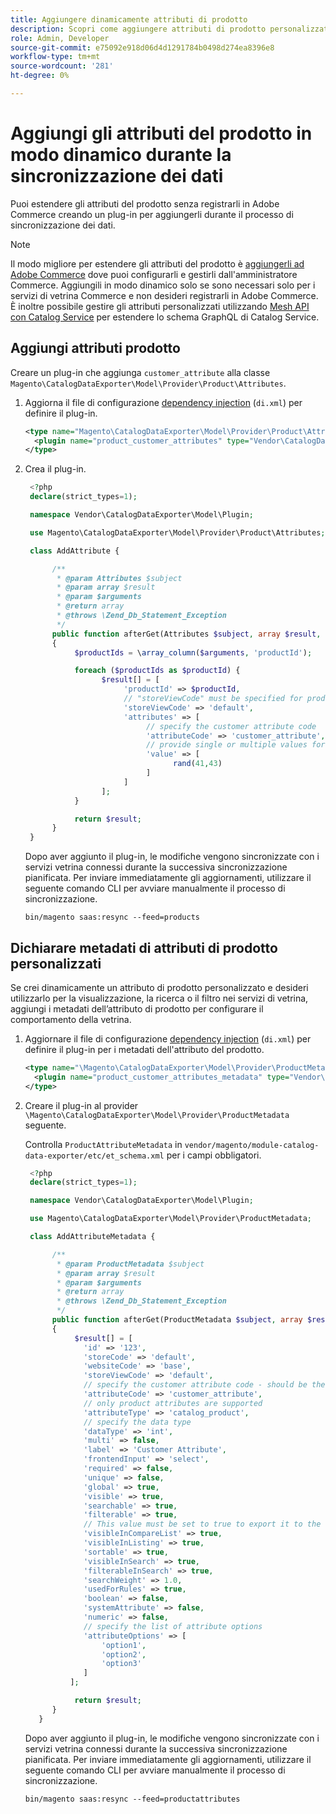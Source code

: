 ```yaml
---
title: Aggiungere dinamicamente attributi di prodotto
description: Scopri come aggiungere attributi di prodotto personalizzati ai feed di esportazione dei dati in modo dinamico durante il processo di sincronizzazione dei dati.
role: Admin, Developer
source-git-commit: e75092e918d06d4d1291784b0498d274ea8396e8
workflow-type: tm+mt
source-wordcount: '281'
ht-degree: 0%

---
```


# Aggiungi gli attributi del prodotto in modo dinamico durante la sincronizzazione dei dati

Puoi estendere gli attributi del prodotto senza registrarli in Adobe Commerce creando un plug-in per aggiungerli durante il processo di sincronizzazione dei dati.

>[!NOTE]
>
>Il modo migliore per estendere gli attributi del prodotto è [aggiungerli ad Adobe Commerce](extensibility-and-customizations.md#add-product-attributes-to-adobe-commerce) dove puoi configurarli e gestirli dall&#39;amministratore Commerce. Aggiungili in modo dinamico solo se sono necessari solo per i servizi di vetrina Commerce e non desideri registrarli in Adobe Commerce. È inoltre possibile gestire gli attributi personalizzati utilizzando [Mesh API con Catalog Service](../catalog-service/mesh.md) per estendere lo schema GraphQL di Catalog Service.

## Aggiungi attributi prodotto

Creare un plug-in che aggiunga `customer_attribute` alla classe `Magento\CatalogDataExporter\Model\Provider\Product\Attributes`.

1. Aggiorna il file di configurazione [dependency injection](https://developer.adobe.com/commerce/php/development/build/dependency-injection-file/) (`di.xml`) per definire il plug-in.

   ```xml
   <type name="Magento\CatalogDataExporter\Model\Provider\Product\Attributes">
     <plugin name="product_customer_attributes" type="Vendor\CatalogDataExporter\Model\Plugin\AddAttribute"/>
   </type>
   ```

1. Crea il plug-in.

   ```php
    <?php
    declare(strict_types=1);
   
    namespace Vendor\CatalogDataExporter\Model\Plugin;
   
    use Magento\CatalogDataExporter\Model\Provider\Product\Attributes;
   
    class AddAttribute {
   
         /**
          * @param Attributes $subject
          * @param array $result
          * @param $arguments
          * @return array
          * @throws \Zend_Db_Statement_Exception
          */
         public function afterGet(Attributes $subject, array $result, $arguments): array
         {
              $productIds = \array_column($arguments, 'productId');
   
              foreach ($productIds as $productId) {
                    $result[] = [
                         'productId' => $productId,
                         // "storeViewCode" must be specified for products where the customer attribute value should be set
                         'storeViewCode' => 'default',
                         'attributes' => [
                              // specify the customer attribute code
                              'attributeCode' => 'customer_attribute',
                              // provide single or multiple values for the attribute
                              'value' => [
                                    rand(41,43)
                              ]
                         ]
                    ];
              }
   
              return $result;
         }
    }
   ```

   Dopo aver aggiunto il plug-in, le modifiche vengono sincronizzate con i servizi vetrina connessi durante la successiva sincronizzazione pianificata. Per inviare immediatamente gli aggiornamenti, utilizzare il seguente comando CLI per avviare manualmente il processo di sincronizzazione.

   ```
   bin/magento saas:resync --feed=products
   ```

## Dichiarare metadati di attributi di prodotto personalizzati

Se crei dinamicamente un attributo di prodotto personalizzato e desideri utilizzarlo per la visualizzazione, la ricerca o il filtro nei servizi di vetrina, aggiungi i metadati dell’attributo di prodotto per configurare il comportamento della vetrina.

1. Aggiornare il file di configurazione [dependency injection](https://developer.adobe.com/commerce/php/development/build/dependency-injection-file/) (`di.xml`) per definire il plug-in per i metadati dell&#39;attributo del prodotto.

   ```xml
   <type name="\Magento\CatalogDataExporter\Model\Provider\ProductMetadata">
     <plugin name="product_customer_attributes_metadata" type="Vendor\CatalogDataExporter\Model\Plugin\AddAttributeMetadata"/>
   </type>
   ```

1. Creare il plug-in al provider `\Magento\CatalogDataExporter\Model\Provider\ProductMetadata` seguente.

   Controlla `ProductAttributeMetadata` in `vendor/magento/module-catalog-data-exporter/etc/et_schema.xml` per i campi obbligatori.

   ```php
    <?php
    declare(strict_types=1);
   
    namespace Vendor\CatalogDataExporter\Model\Plugin;
   
    use Magento\CatalogDataExporter\Model\Provider\ProductMetadata;
   
    class AddAttributeMetadata {
   
         /**
          * @param ProductMetadata $subject
          * @param array $result
          * @param $arguments
          * @return array
          * @throws \Zend_Db_Statement_Exception
          */
         public function afterGet(ProductMetadata $subject, array $result, $arguments): array
         {
              $result[] = [
                'id' => '123',
                'storeCode' => 'default',
                'websiteCode' => 'base',
                'storeViewCode' => 'default',
                // specify the customer attribute code - should be the same as used in the products attributes plugin
                'attributeCode' => 'customer_attribute',
                // only product attributes are supported
                'attributeType' => 'catalog_product',
                // specify the data type
                'dataType' => 'int',
                'multi' => false,
                'label' => 'Customer Attribute',
                'frontendInput' => 'select',
                'required' => false,
                'unique' => false,
                'global' => true,
                'visible' => true,
                'searchable' => true,
                'filterable' => true,
                // This value must be set to true to export it to the storefront services
                'visibleInCompareList' => true,
                'visibleInListing' => true,
                'sortable' => true,
                'visibleInSearch' => true,
                'filterableInSearch' => true,
                'searchWeight' => 1.0,
                'usedForRules' => true,
                'boolean' => false,
                'systemAttribute' => false,
                'numeric' => false,
                // specify the list of attribute options
                'attributeOptions' => [
                    'option1',
                    'option2',
                    'option3'
                ]
             ];
   
              return $result;
         }
      }
   ```

   Dopo aver aggiunto il plug-in, le modifiche vengono sincronizzate con i servizi vetrina connessi durante la successiva sincronizzazione pianificata. Per inviare immediatamente gli aggiornamenti, utilizzare il seguente comando CLI per avviare manualmente il processo di sincronizzazione.

   ```
   bin/magento saas:resync --feed=productattributes
   ```




